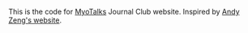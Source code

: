 This is the code for [MyoTalks](https://MyoTalks.github.io/) Journal Club website.
Inspired by [Andy Zeng's website](https://andyzeng.github.io/).
